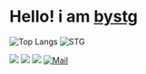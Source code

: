 # Hello! i am [bystg](https://github.com/bystg)
![Top Langs](https://github-readme-stats.vercel.app/api/top-langs/?username=bystg&theme=tokyonight)
 ![STG](https://github-readme-stats.vercel.app/api?username=bystg&show_icons=true&theme=radical)


  <a href="https://github.com/bystg"><img src="https://img.shields.io/badge/GitHub%20-111111.svg?&style=for-the-badge&logo=github&logoColor=white"></a>
  <a href="https://www.youtube.com/channel/UCSthgK4ssICZGCjR-L9VZxQ"><img src="https://img.shields.io/badge/-YouTube-red?style=for-the-badge&logo=youtube&logoColor=white"></a> 
  <a href="https://discord.gg/g6DdYWj7xB"><img src="https://img.shields.io/badge/Discord-7289DA?style=for-the-badge&logo=discord&logoColor=white"></a>
  [![Mail](https://img.shields.io/badge/gmail-%23D14836.svg?&style=for-the-badge&logo=gmail&logoColor=white)](mailto:stgytb34@gmail.com)
</p>


